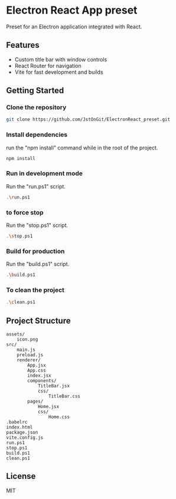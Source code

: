# Electron React App preset

Preset for an Electron application integrated with React.

## Features

- Custom title bar with window controls
- React Router for navigation
- Vite for fast development and builds

## Getting Started

### Clone the repository

```sh
git clone https://github.com/JstOnGit/ElectronReact_preset.git
```

### Install dependencies

run the "npm install" command while in the root of the project.
```sh
npm install
```

### Run in development mode

Run the "run.ps1" script.
```sh
.\run.ps1
```

### to force stop

Run the "stop.ps1" script.
```sh
.\stop.ps1
```

### Build for production

Run the "build.ps1" script.
```sh
.\build.ps1
```

### To clean the project
```sh
.\clean.ps1
```

## Project Structure

```
assets/
    icon.png
src/
    main.js
    preload.js
    renderer/
        App.jsx
        App.css
        index.jsx
        components/
            TitleBar.jsx
            css/
                TitleBar.css
        pages/
            Home.jsx
            css/
                Home.css
.babelrc
index.html
package.json
vite.config.js
run.ps1
stop.ps1
build.ps1
clean.ps1
```

## License


MIT

